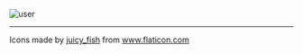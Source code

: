 ![user](https://user-images.githubusercontent.com/8418700/140831406-cff27533-b143-47a6-a830-690fab2efd52.png)


<hr/>
<div>Icons made by <a href="" title="juicy_fish">juicy_fish</a> from <a href="https://www.flaticon.com/" title="Flaticon">www.flaticon.com</a></div>
